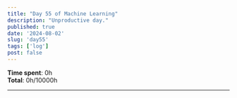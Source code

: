 ```yaml
---
title: "Day 55 of Machine Learning"
description: "Unproductive day."
published: true
date: '2024-08-02'
slug: 'day55'
tags: ['log']
post: false
---
```

<script>
    import Image from '$lib/components/Image.svelte';
</script>


**Time spent**: 0h<br /> **Total**: 0h/10000h

___
